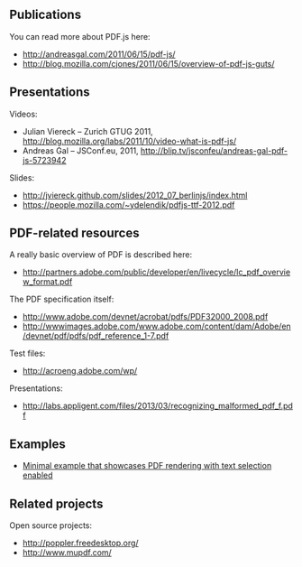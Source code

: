 ## Publications

You can read more about PDF.js here:
+ http://andreasgal.com/2011/06/15/pdf-js/
+ http://blog.mozilla.com/cjones/2011/06/15/overview-of-pdf-js-guts/

## Presentations

Videos:
+ Julian Viereck – Zurich GTUG 2011, http://blog.mozilla.org/labs/2011/10/video-what-is-pdf-js/
+ Andreas Gal – JSConf.eu, 2011, http://blip.tv/jsconfeu/andreas-gal-pdf-js-5723942

Slides:
+ http://jviereck.github.com/slides/2012_07_berlinjs/index.html
+ https://people.mozilla.com/~ydelendik/pdfjs-ttf-2012.pdf

## PDF-related resources

A really basic overview of PDF is described here:
+ http://partners.adobe.com/public/developer/en/livecycle/lc_pdf_overview_format.pdf

The PDF specification itself:
+ http://www.adobe.com/devnet/acrobat/pdfs/PDF32000_2008.pdf
+ http://wwwimages.adobe.com/www.adobe.com/content/dam/Adobe/en/devnet/pdf/pdfs/pdf_reference_1-7.pdf

Test files:
+ http://acroeng.adobe.com/wp/

Presentations:
+ http://labs.appligent.com/files/2013/03/recognizing_malformed_pdf_f.pdf

## Examples

+ [Minimal example that showcases PDF rendering with text selection enabled](http://github.com/mozilla/pdf.js/wiki/Minimal-example-that-showcases-PDF-rendering-with-text-selection-enabled)


## Related projects

Open source projects:
+ http://poppler.freedesktop.org/
+ http://www.mupdf.com/